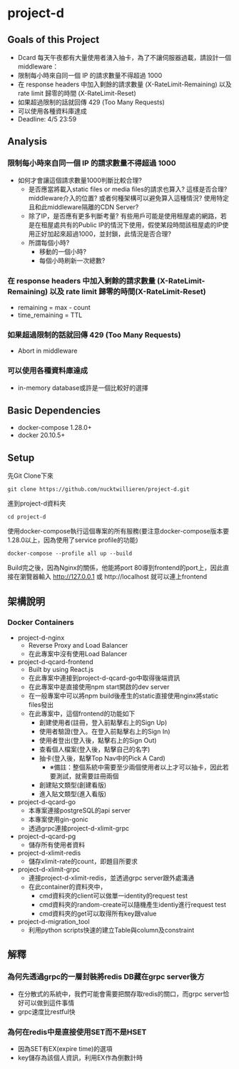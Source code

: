 # project-d

## Goals of this Project
- Dcard 每天午夜都有大量使用者湧入抽卡，為了不讓伺服器過載，請設計一個 middleware：
- 限制每小時來自同一個 IP 的請求數量不得超過 1000
- 在 response headers 中加入剩餘的請求數量 (X-RateLimit-Remaining) 以及 rate limit 歸零的時間 (X-RateLimit-Reset)
- 如果超過限制的話就回傳 429 (Too Many Requests)
- 可以使用各種資料庫達成
- Deadline: 4/5 23:59

## Analysis
### 限制每小時來自同一個 IP 的請求數量不得超過 1000
- 如何才會讓這個請求數量1000判斷比較合理?
  - 是否應當將載入static files or media files的請求也算入? 這樣是否合理? middleware介入的位置? 或者何種架構可以避免算入這種情況? 使用特定且和此middleware隔離的CDN Server?
  - 除了IP，是否應有更多判斷考量? 有些用戶可能是使用租屋處的網路，若是在租屋處共有的Public IP的情況下使用，假使某段時間該租屋處的IP使用正好加起來超過1000，並封鎖，此情況是否合理? 
  - 所謂每個小時?
    - 移動的一個小時?
    - 每個小時刷新一次總數?

### 在 response headers 中加入剩餘的請求數量 (X-RateLimit-Remaining) 以及 rate limit 歸零的時間(X-RateLimit-Reset)
- remaining = max - count 
- time_remaining = TTL

### 如果超過限制的話就回傳 429 (Too Many Requests)
- Abort in middleware

### 可以使用各種資料庫達成
- in-memory database或許是一個比較好的選擇

## Basic Dependencies
- docker-compose 1.28.0+
- docker 20.10.5+

## Setup
先Git Clone下來 
```
git clone https://github.com/nucktwillieren/project-d.git
```

進到project-d資料夾
```
cd project-d
```

使用docker-compose執行這個專案的所有服務(要注意docker-compose版本要1.28.0以上，因為使用了service profile的功能)
```
docker-compose --profile all up --build 
```

Build完之後，因為Nginx的關係，他能將port 80導到frontend的port上，因此直接在瀏覽器輸入 http://127.0.0.1 或 http://localhost 就可以連上frontend

## 架構說明
### Docker Containers
- project-d-nginx
  - Reverse Proxy and Load Balancer
  - 在此專案中沒有使用Load Balancer
- project-d-qcard-frontend
  - Built by using React.js
  - 在此專案中連接到project-d-qcard-go中取得後端資訊
  - 在此專案中是直接使用npm start開啟的dev server
  - 在一般專案中可以將npm build後產生的static直接使用nginx將static files發出
  - 在此專案中，這個frontend的功能如下
    - 創建使用者(註冊，登入前點擊右上的Sign Up)
    - 使用者驗證(登入。在登入前點擊右上的Sign In)
    - 使用者登出(登入後，點擊右上的Sign Out)
    - 查看個人檔案(登入後，點擊自己的名字)
    - 抽卡(登入後，點擊Top Nav中的Pick A Card)
      - ※備註：整個系統中需要至少兩個使用者以上才可以抽卡，因此若要測試，就需要註冊兩個
    - 創建貼文類型(創建看版)
    - 進入貼文類型(進入看版)
- project-d-qcard-go
  - 本專案連接postgreSQL的api server
  - 本專案使用gin-gonic
  - 透過grpc連接project-d-xlimit-grpc
- project-d-qcard-pg
  - 儲存所有使用者資料
- project-d-xlimit-redis
  - 儲存xlimit-rate的count，即題目所要求
- project-d-xlimit-grpc
  - 連接project-d-xlimit-redis，並透過grpc server跟外處溝通
  - 在此container的資料夾中，
    -  cmd資料夾的client可以做單一identity的request test
    -  cmd資料夾的random-create可以隨機產生identiy進行request test
    -  cmd資料夾的get可以取得所有key跟value   
- project-d-migration_tool
  - 利用python scripts快速的建立Table與column及constraint

## 解釋
### 為何先透過grpc的一層封裝將redis DB藏在grpc server後方
- 在分散式的系統中，我們可能會需要把關存取redis的關口，而grpc server恰好可以做到這件事情
- grpc速度比restful快
### 為何在redis中是直接使用SET而不是HSET
- 因為SET有EX(expire time)的選項
- key儲存為該個人資訊，利用EX作為倒數計時
